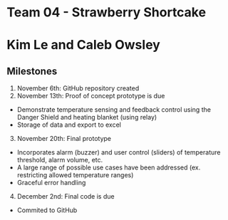 # Team 04 - Strawberry Shortcake
# Kim Le and Caleb Owsley
## Milestones

1. November  6th: GitHub repository created  
2. November 13th: Proof of concept prototype is due
 - Demonstrate temperature sensing and feedback control using the Danger Shield and heating blanket (using relay)
 - Storage of data and export to excel  
3. November 20th: Final prototype
 - Incorporates alarm (buzzer) and user control (sliders) of temperature threshold, alarm volume, etc.
 - A large range of possible use cases have been addressed (ex. restricting allowed temperature ranges)
 - Graceful error handling  
4. December  2nd: Final code is due
 - Commited to GitHub
